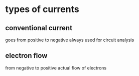 # types of currents
## conventional current
goes from positive to negative
always used for circuit analysis
## electron flow
from negative to positive
actual flow of electrons